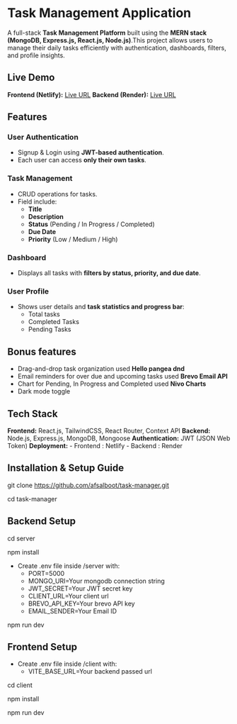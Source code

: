 # Task Management Application

A full-stack **Task Management Platform** built using the **MERN stack (MongoDB, Express.js, React.js, Node.js)**.This project allows users to manage their daily tasks efficiently with authentication, dashboards, filters, and profile insights.

## Live Demo

**Frontend (Netlify):** [Live URL](https://fortask.netlify.app)
**Backend (Render):** [Live URL](https://task-manager-cak5.onrender.com)


## Features

### User Authentication
- Signup & Login using  **JWT-based authentication**.
- Each user can access **only their own tasks**.

### Task Management
- CRUD operations for tasks.
- Field include:
    - **Title**
    - **Description**
    - **Status** (Pending / In Progress / Completed)
    - **Due Date**
    - **Priority** (Low / Medium / High)

### Dashboard
- Displays all tasks with **filters by status, priority, and due date**.

### User Profile
- Shows user details and **task statistics and progress bar**:
    - Total tasks
    - Completed Tasks
    - Pending Tasks

## Bonus features
- Drag-and-drop task organization used **Hello pangea dnd**
- Email reminders for over due and upcoming tasks used **Brevo Email API**
- Chart for Pending, In Progress and Completed used **Nivo Charts**
- Dark mode toggle

## Tech Stack

**Frontend:** React.js, TailwindCSS, React Router, Context API
**Backend:** Node.js, Express.js, MongoDB, Mongoose
**Authentication:** JWT (JSON Web Token)
**Deployment:**
    - Frontend : Netlify
    - Backend : Render

## Installation & Setup Guide

git clone https://github.com/afsalboot/task-manager.git

cd task-manager

## Backend Setup

cd server

npm install

- Create .env file inside /server with:
    - PORT=5000
    - MONGO_URI=Your mongodb connection string
    - JWT_SECRET=Your JWT secret key
    - CLIENT_URL=Your client url
    - BREVO_API_KEY=Your brevo API key
    - EMAIL_SENDER=Your Email ID

npm run dev

## Frontend Setup

- Create .env file inside /client with:
    - VITE_BASE_URL=Your backend passed url

cd client

npm install

npm run dev

